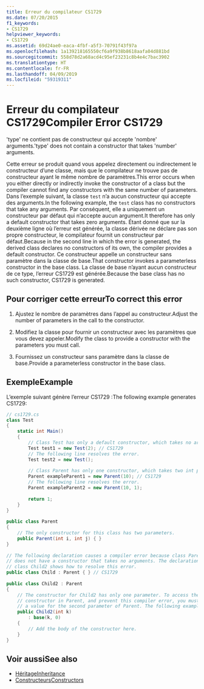 ```yaml
---
title: Erreur du compilateur CS1729
ms.date: 07/20/2015
f1_keywords:
- CS1729
helpviewer_keywords:
- CS1729
ms.assetid: 69d24ae0-eaca-4fbf-a5f3-70791f43f97a
ms.openlocfilehash: 1a139218165550cf6a9f938b8618aafa04d881bd
ms.sourcegitcommit: 558d78d2a68acd4c95ef23231c8b4e4c7bac3902
ms.translationtype: HT
ms.contentlocale: fr-FR
ms.lasthandoff: 04/09/2019
ms.locfileid: "59319311"
---
```

# <a name="compiler-error-cs1729"></a><span data-ttu-id="6cf41-102">Erreur du compilateur CS1729</span><span class="sxs-lookup"><span data-stu-id="6cf41-102">Compiler Error CS1729</span></span>
<span data-ttu-id="6cf41-103">'type' ne contient pas de constructeur qui accepte 'nombre' arguments.</span><span class="sxs-lookup"><span data-stu-id="6cf41-103">'type' does not contain a constructor that takes 'number' arguments.</span></span>  
  
 <span data-ttu-id="6cf41-104">Cette erreur se produit quand vous appelez directement ou indirectement le constructeur d’une classe, mais que le compilateur ne trouve pas de constructeur ayant le même nombre de paramètres.</span><span class="sxs-lookup"><span data-stu-id="6cf41-104">This error occurs when you either directly or indirectly invoke the constructor of a class but the compiler cannot find any constructors with the same number of parameters.</span></span> <span data-ttu-id="6cf41-105">Dans l’exemple suivant, la classe `test` n’a aucun constructeur qui accepte des arguments.</span><span class="sxs-lookup"><span data-stu-id="6cf41-105">In the following example, the `test` class has no constructors that take any arguments.</span></span> <span data-ttu-id="6cf41-106">Par conséquent, elle a uniquement un constructeur par défaut qui n’accepte aucun argument.</span><span class="sxs-lookup"><span data-stu-id="6cf41-106">It therefore has only a default constructor that takes zero arguments.</span></span> <span data-ttu-id="6cf41-107">Étant donné que sur la deuxième ligne où l’erreur est générée, la classe dérivée ne déclare pas son propre constructeur, le compilateur fournit un constructeur par défaut.</span><span class="sxs-lookup"><span data-stu-id="6cf41-107">Because in the second line in which the error is generated, the derived class declares no constructors of its own, the compiler provides a default constructor.</span></span> <span data-ttu-id="6cf41-108">Ce constructeur appelle un constructeur sans paramètre dans la classe de base.</span><span class="sxs-lookup"><span data-stu-id="6cf41-108">That constructor invokes a parameterless constructor in the base class.</span></span> <span data-ttu-id="6cf41-109">La classe de base n’ayant aucun constructeur de ce type, l’erreur CS1729 est générée.</span><span class="sxs-lookup"><span data-stu-id="6cf41-109">Because the base class has no such constructor, CS1729 is generated.</span></span>  
  
## <a name="to-correct-this-error"></a><span data-ttu-id="6cf41-110">Pour corriger cette erreur</span><span class="sxs-lookup"><span data-stu-id="6cf41-110">To correct this error</span></span>  
  
1. <span data-ttu-id="6cf41-111">Ajustez le nombre de paramètres dans l’appel au constructeur.</span><span class="sxs-lookup"><span data-stu-id="6cf41-111">Adjust the number of parameters in the call to the constructor.</span></span>  
  
2. <span data-ttu-id="6cf41-112">Modifiez la classe pour fournir un constructeur avec les paramètres que vous devez appeler.</span><span class="sxs-lookup"><span data-stu-id="6cf41-112">Modify the class to provide a constructor with the parameters you must call.</span></span>  
  
3. <span data-ttu-id="6cf41-113">Fournissez un constructeur sans paramètre dans la classe de base.</span><span class="sxs-lookup"><span data-stu-id="6cf41-113">Provide a parameterless constructor in the base class.</span></span>  
  
## <a name="example"></a><span data-ttu-id="6cf41-114">Exemple</span><span class="sxs-lookup"><span data-stu-id="6cf41-114">Example</span></span>  
 <span data-ttu-id="6cf41-115">L’exemple suivant génère l’erreur CS1729 :</span><span class="sxs-lookup"><span data-stu-id="6cf41-115">The following example generates CS1729:</span></span>  
  
```csharp  
// cs1729.cs  
class Test  
{  
    static int Main()  
    {  
        // Class Test has only a default constructor, which takes no arguments.  
        Test test1 = new Test(2); // CS1729  
        // The following line resolves the error.  
        Test test2 = new Test();  
  
        // Class Parent has only one constructor, which takes two int parameters.  
        Parent exampleParent1 = new Parent(10); // CS1729  
        // The following line resolves the error.  
        Parent exampleParent2 = new Parent(10, 1);  
  
        return 1;  
    }  
}  
  
public class Parent  
{  
    // The only constructor for this class has two parameters.  
    public Parent(int i, int j) { }  
}  
  
// The following declaration causes a compiler error because class Parent  
// does not have a constructor that takes no arguments. The declaration of  
// class Child2 shows how to resolve this error.  
public class Child : Parent { } // CS1729  
  
public class Child2 : Parent  
{  
    // The constructor for Child2 has only one parameter. To access the   
    // constructor in Parent, and prevent this compiler error, you must provide   
    // a value for the second parameter of Parent. The following example provides 0.  
    public Child2(int k)  
        : base(k, 0)  
    {  
        // Add the body of the constructor here.  
    }  
}  
```  
  
## <a name="see-also"></a><span data-ttu-id="6cf41-116">Voir aussi</span><span class="sxs-lookup"><span data-stu-id="6cf41-116">See also</span></span>

- [<span data-ttu-id="6cf41-117">Héritage</span><span class="sxs-lookup"><span data-stu-id="6cf41-117">Inheritance</span></span>](../../../csharp/programming-guide/classes-and-structs/inheritance.md)
- [<span data-ttu-id="6cf41-118">Constructeurs</span><span class="sxs-lookup"><span data-stu-id="6cf41-118">Constructors</span></span>](../../../csharp/programming-guide/classes-and-structs/constructors.md)
